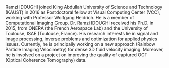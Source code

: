 Ramzi IDOUGHI joined King Abdullah University of Science and Technology (KAUST) in 2016 as Postdoctoral fellow at Visual Computing Center (VCC), working with Professor Wolfgang Heidrich. He is a member of Computational Imaging Group.
Dr. Ramzi IDOUGHI received his Ph.D. in 2015, from ONERA (the French Aerospace Lab) and the University of Toulouse, ISAE (Toulouse, France).
His research interests lie in signal and image processing, inverse problems and optimization for applied physics issues. Currently, he is principally working on a new approach (Rainbow Particle Imaging Velocimetry) for dense 3D fluid velocity imaging. Moreover, he is involved on a project on improving the quality of captured OCT (Optical Coherence Tomography) data.
